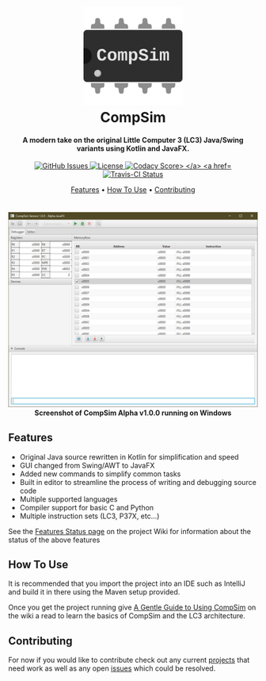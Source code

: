 <!-- HEADER -->
<h1 align="center">
  <br>
    <a href="#"><img src="src/main/resources/github/CompSimIcon.svg" alt="CompSim Icon" width="200"></a>
  <br>
    CompSim
  <br>
</h1>

<h4 align="center">A modern take on the original Little Computer 3 (LC3) Java/Swing variants using Kotlin and JavaFX.</h4>


<!-- SHIELDS -->
<p align="center">
  <a href="https://img.shields.io/github/issues/dadler64/CompSim">
    <img src="https://img.shields.io/github/issues/dadler64/CompSim.svg"
         alt="GitHub Issues">
  </a>
  <a href="https://img.shields.io/github/license/dadler64/CompSim">
    <img src="https://img.shields.io/github/license/dadler64/CompSim.svg"
          alt="License">
  </a>
  <a href="https://www.codacy.com/app/dadler64/CompSim?utm_source=github.com&amp;utm_medium=referral&amp;utm_content=dadler64/CompSim&amp;utm_campaign=Badge_Grade">
    <img src="https://api.codacy.com/project/badge/Grade/a044e5a268b14f6294c0f6902e229a07"
          alt="Codacy Score>
  </a>
  <a href="https://travis-ci.com/dadler64/CompSim">
    <img src="https://travis-ci.com/dadler64/CompSim.svg?branch=master"
          alt="Travis-CI Status">
  </a>
</p>

<!-- LINKS -->
<p align="center">
  <a href="#features">Features</a> •
  <a href="#how-to-use">How To Use</a> •
  <a href="#contributing">Contributing</a>
</p>

<!-- SCREENSHOT -->
<h4 align="center">
  <br>
    <a href="#"><img src="src/main/resources/github/CompSim100Alpha.png" alt="CompSim Alpha Screenshot"></a>
  <br>
    Screenshot of CompSim Alpha v1.0.0 running on Windows
  <br>
</h4>


## Features

  * Original Java source rewritten in Kotlin for simplification and speed
  * GUI changed from Swing/AWT to JavaFX
  * Added new commands to simplify common tasks
  * Built in editor to streamline the process of writing and debugging source code
  * Multiple supported languages
  * Compiler support for basic C and Python
  * Multiple instruction sets (LC3, P37X, etc...)
  
  See the [Features Status page]() on the project Wiki for information about the status of the above features

## How To Use

  It is recommended that you import the project into an IDE such as IntelliJ and build it in there using the Maven setup provided.

  Once you get the project running give [A Gentle Guide to Using CompSim]() on the wiki a read to learn the basics of CompSim and the LC3 architecture.

## Contributing

  For now if you would like to contribute check out any current [projects](https://github.com/dadler64/CompSim/projects) that need work as well as any open [issues](https://github.com/dadler64/CompSim/issues) which could be resolved.
